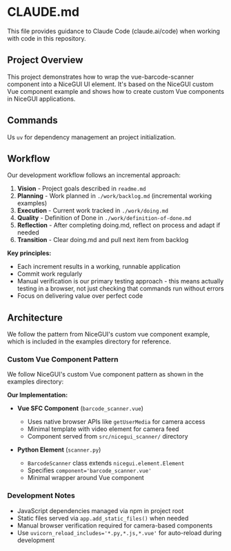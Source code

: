 # CLAUDE.md

This file provides guidance to Claude Code (claude.ai/code) when working with code in this repository.

## Project Overview

This project demonstrates how to wrap the vue-barcode-scanner component into a NiceGUI UI element. It's based on the NiceGUI custom Vue component example and shows how to create custom Vue components in NiceGUI applications.

## Commands

Us `uv` for dependency management an project initialization.

## Workflow

Our development workflow follows an incremental approach:

1. **Vision** - Project goals described in `readme.md`
2. **Planning** - Work planned in `./work/backlog.md` (incremental working examples)
3. **Execution** - Current work tracked in `./work/doing.md`
4. **Quality** - Definition of Done in `./work/definition-of-done.md`
5. **Reflection** - After completing doing.md, reflect on process and adapt if needed
6. **Transition** - Clear doing.md and pull next item from backlog

**Key principles:**

- Each increment results in a working, runnable application
- Commit work regularly
- Manual verification is our primary testing approach - this means actually testing in a browser, not just checking that commands run without errors
- Focus on delivering value over perfect code

## Architecture

We follow the pattern from NiceGUI's custom vue component example, which is included in the examples directory for reference.

### Custom Vue Component Pattern

We follow NiceGUI's custom Vue component pattern as shown in the examples directory:

**Our Implementation:**
- **Vue SFC Component** (`barcode_scanner.vue`)
  - Uses native browser APIs like `getUserMedia` for camera access
  - Minimal template with video element for camera feed
  - Component served from `src/nicegui_scanner/` directory

- **Python Element** (`scanner.py`)
  - `BarcodeScanner` class extends `nicegui.element.Element`
  - Specifies `component='barcode_scanner.vue'`
  - Minimal wrapper around Vue component

### Development Notes

- JavaScript dependencies managed via npm in project root
- Static files served via `app.add_static_files()` when needed
- Manual browser verification required for camera-based components
- Use `uvicorn_reload_includes='*.py,*.js,*.vue'` for auto-reload during development
